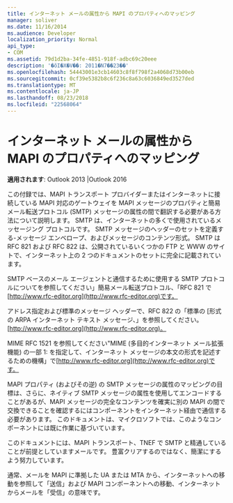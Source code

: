 ```yaml
---
title: インターネット メールの属性から MAPI のプロパティへのマッピング
manager: soliver
ms.date: 11/16/2014
ms.audience: Developer
localization_priority: Normal
api_type:
- COM
ms.assetid: 79d1d2ba-34fe-4851-918f-adbc69c20eee
description: '�ŏI�X�V��: 2011�N7��23��'
ms.openlocfilehash: 54443001e3cb14603c8f8f798f2a4068d73b00eb
ms.sourcegitcommit: 0cf39e5382b8c6f236c8a63c6036849ed3527ded
ms.translationtype: MT
ms.contentlocale: ja-JP
ms.lasthandoff: 08/23/2018
ms.locfileid: "22568064"
---
```

# <a name="mapping-of-internet-mail-attributes-to-mapi-properties"></a>インターネット メールの属性から MAPI のプロパティへのマッピング

  
  
**適用されます**: Outlook 2013 |Outlook 2016 
  
この付録では、MAPI トランスポート プロバイダーまたはインターネットに接続している MAPI 対応のゲートウェイを MAPI メッセージのプロパティと簡易メール転送プロトコル (SMTP) メッセージの属性の間で翻訳する必要がある方法について説明します。 SMTP は、インターネットの多くで使用されているメッセージング プロトコルです。 SMTP メッセージのヘッダーのセットを定義する-メッセージ エンベロープ、およびメッセージのコンテンツ形式。 SMTP は RFC 821 および RFC 822 は、公開されているいくつかの FTP と WWW のサイトで、インターネット上の 2 つのドキュメントのセットに完全に記載されています。
  
SMTP ベースのメール エージェントと通信するために使用する SMTP プロトコルについてを参照してください」簡易メール転送プロトコル、「RFC 821 で[http://www.rfc-editor.org](http://www.rfc-editor.org)です。
  
アドレス指定および標準のメッセージ ヘッダーで、RFC 822 の「標準の [形式の ARPA インターネット テキスト メッセージ、」を参照してください。 [http://www.rfc-editor.org](http://www.rfc-editor.org)。
  
MIME RFC 1521 を参照してください"MIME (多目的インターネット メール拡張機能) の一部 1: を指定して、インターネット メッセージの本文の形式を記述するための機構」で[http://www.rfc-editor.org](http://www.rfc-editor.org)です。
  
MAPI プロパティ (およびその逆) の SMTP メッセージの属性のマッピングの目標は、さらに、ネイティブ SMTP メッセージの属性を使用してエンコードすることがあるが、MAPI メッセージの完全なコンテンツを確実に別の MAPI の間で交換できることを確認するにはコンポーネントをインターネット経由で通信する必要があります。 このドキュメントは、マイクロソフトでは、このようなコンポーネントには既に作業に基づいています。 
  
このドキュメントには、MAPI トランスポート、TNEF で SMTP と精通していることが前提としていますメールです。 豊富クリアするのではなく、簡潔にするよう努力しています。
  
通常、メールを MAPI に準拠した UA または MTA から、インターネットへの移動を参照して「送信」および MAPI コンポーネントへの移動、インターネットからメールを「受信」の意味です。
  

